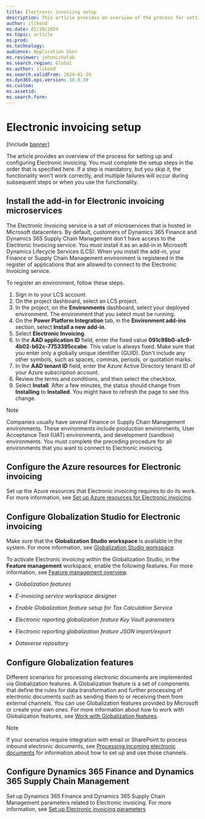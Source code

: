 ```yaml
---
title: Electronic invoicing setup
description: This article provides an overview of the process for setting up and configuring Electronic invoicing.
author: ilikond
ms.date: 01/29/2024
ms.topic: article
ms.prod: 
ms.technology: 
audience: Application User
ms.reviewer: johnmichalak
ms.search.region: Global
ms.author: ilikond
ms.search.validFrom: 2024-01-29
ms.dyn365.ops.version: 10.0.39
ms.custom: 
ms.assetid: 
ms.search.form: 
---
```


# Electronic invoicing setup

[!include [banner](../../includes/banner.md)]

The article provides an overview of the process for setting up and configuring Electronic invoicing. You must complete the setup steps in the order that is specified here. If a step is mandatory, but you skip it, the functionality won't work correctly, and multiple failures will occur during subsequent steps or when you use the functionality. 

## Install the add-in for Electronic invoicing microservices

The Electronic Invoicing service is a set of microservices that is hosted in Microsoft datacenters. By default, customers of Dynamics 365 Finance and Dynamics 365 Supply Chain Management don't have access to the Electronic Invoicing service. You must install it as an add-in in Microsoft Dynamics Lifecycle Services (LCS). When you install the add-in, your Finance or Supply Chain Management environment is registered in the register of applications that are allowed to connect to the Electronic Invoicing service.

To register an environment, follow these steps.

1. Sign in to your LCS account.
2. On the project dashboard, select an LCS project.
2. In the project, on the **Environments** dashboard, select your deployed environment. The environment that you select must be running.
3. On the **Power Platform Integration** tab, in the **Environment add-ins** section, select **Install a new add-in**.
4. Select **Electronic Invoicing**.
5. In the **AAD application ID** field, enter the fixed value **091c98b0-a1c9-4b02-b62c-7753395ccabe**. This value is always fixed. Make sure that you enter only a globally unique identifier (GUID). Don't include any other symbols, such as spaces, commas, periods, or quotation marks.
6. In the **AAD tenant ID** field, enter the Azure Active Directory tenant ID of your Azure subscription account.
7. Review the terms and conditions, and then select the checkbox.
8. Select **Install**. After a few minutes, the status should change from **Installing** to **Installed**. You might have to refresh the page to see this change.

> [!NOTE]
> Companies usually have several Finance or Supply Chain Management environments. These environments include production environments, User Acceptance Test (UAT) environments, and development (sandbox) environments. You must complete the preceding procedure for all environments that you want to connect to Electronic invoicing.

## Configure the Azure resources for Electronic invoicing

Set up the Azure resources that Electronic invoicing requires to do its work. For more information, see [Set up Azure resources for Electronic invoicing](e-invoicing-set-up-azure-resources.md).

## Configure Globalization Studio for Electronic invoicing

Make sure that the **Globalization Studio workspace** is available in the system. For more information, see [Globalization Studio workspace](../workspace/merge-rcs-to-gsw.md).

To activate Electronic invoicing within the Globalization Studio, in the **Feature management** workspace, enable the following features. For more information, see [Feature management overview](../../../fin-ops-core/fin-ops/get-started/feature-management/feature-management-overview.md).

 - *Globalization features*
 
 - *E-invoicing service workspace designer*
 
 - *Enable Globalization feature setup for Tax Calculation Service*
 
 - *Electronic reporting globalization feature Key Vault parameters*
 
 - *Electronic reporting globalization feature JSON import/export*
 
 - *Dataverse repository*

## Configure Globalization features

Different scenarios for processing electronic documents are implemented via Globalization features. A Globalization feature is a set of components that define the rules for data transformation and further processing of electronic documents such as sending them to or receiving them from external channels. You can use Globalization features provided by Microsoft or create your own ones. For more information about how to work with Globalization features, see [Work with Globalization features](GS-e-invoicing-working-globalization-features.md).

> [!NOTE]
> If your scenarios require integration with email or SharePoint to process inbound electronic documents, see [Processing incoming electronic documents](e-invoicing-process-incoming-electronic-documents.md) for information about how to set up and use those channels.

## Configure Dynamics 365 Finance and Dynamics 365 Supply Chain Management

Set up Dynamics 365 Finance and Dynamics 365 Supply Chain Management parameters related to Electronic invoicing. For more information, see [Set up Electronic invoicing parameters](GS-e-invoicing-set-up-parameters.md)

